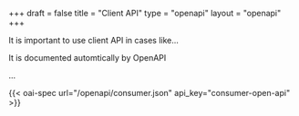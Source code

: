 +++
draft = false
title = "Client API"
type = "openapi"
layout = "openapi"
+++

It is important to use client API in cases like...

It is documented automtically by OpenAPI

...


{{< oai-spec url="/openapi/consumer.json" api_key="consumer-open-api" >}}